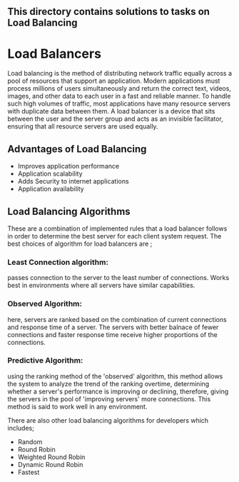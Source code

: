 ## This directory contains solutions to tasks on Load Balancing

# Load Balancers
Load balancing is the method of distributing network traffic equally across a
pool of resources that support an application. Modern applications must process
millions of users simultaneously and return the correct text, videos, images,
and other data to each user in a fast and reliable manner. To handle such high
volumes of traffic, most applications have many resource servers with duplicate
data between them. A load balancer is a device that sits between the user and
the server group and acts as an invisible facilitator, ensuring that all
resource servers are used equally.

## Advantages of Load Balancing
* Improves application performance 
* Application scalability
* Adds Security to internet applications
* Application availability

## Load Balancing Algorithms
These are a combination of implemented rules that a load balancer follows in order
to determine the best server for each client system request.
The best choices of algorithm for load balancers are ;
### Least Connection algorithm:
passes connection to the server to the least number of connections. Works best in
environments where all servers have similar capabilities.
### Observed Algorithm:
here, servers are ranked based on the combination of current connections and response
time of a server. The servers with better balnace of fewer connections and faster
response time receive higher proportions of the connections.
### Predictive Algorithm:
using the ranking method of the 'observed' algorithm, this method allows the system
to analyze the trend of the ranking overtime, determining whether a server's performance
is improving or declining, therefore, giving the servers in the pool of 'improving
servers' more connections. This method is said to work well in any environment.

There are also other load balancing algorithms for developers which includes;
* Random
* Round Robin
* Weighted Round Robin
* Dynamic Round Robin
* Fastest
